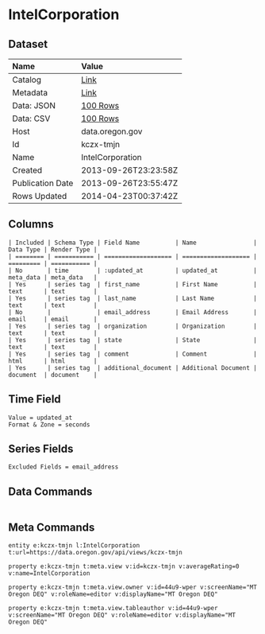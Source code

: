# IntelCorporation

## Dataset

| Name | Value |
| :--- | :---- |
| Catalog | [Link](https://catalog.data.gov/dataset/intelcorporation-d1a56) |
| Metadata | [Link](https://data.oregon.gov/api/views/kczx-tmjn) |
| Data: JSON | [100 Rows](https://data.oregon.gov/api/views/kczx-tmjn/rows.json?max_rows=100) |
| Data: CSV | [100 Rows](https://data.oregon.gov/api/views/kczx-tmjn/rows.csv?max_rows=100) |
| Host | data.oregon.gov |
| Id | kczx-tmjn |
| Name | IntelCorporation |
| Created | 2013-09-26T23:23:58Z |
| Publication Date | 2013-09-26T23:55:47Z |
| Rows Updated | 2014-04-23T00:37:42Z |

## Columns

```ls
| Included | Schema Type | Field Name          | Name                | Data Type | Render Type |
| ======== | =========== | =================== | =================== | ========= | =========== |
| No       | time        | :updated_at         | updated_at          | meta_data | meta_data   |
| Yes      | series tag  | first_name          | First Name          | text      | text        |
| Yes      | series tag  | last_name           | Last Name           | text      | text        |
| No       |             | email_address       | Email Address       | email     | email       |
| Yes      | series tag  | organization        | Organization        | text      | text        |
| Yes      | series tag  | state               | State               | text      | text        |
| Yes      | series tag  | comment             | Comment             | html      | html        |
| Yes      | series tag  | additional_document | Additional Document | document  | document    |
```

## Time Field

```ls
Value = updated_at
Format & Zone = seconds
```

## Series Fields

```ls
Excluded Fields = email_address
```

## Data Commands

```ls
```

## Meta Commands

```ls
entity e:kczx-tmjn l:IntelCorporation t:url=https://data.oregon.gov/api/views/kczx-tmjn

property e:kczx-tmjn t:meta.view v:id=kczx-tmjn v:averageRating=0 v:name=IntelCorporation

property e:kczx-tmjn t:meta.view.owner v:id=44u9-wper v:screenName="MT Oregon DEQ" v:roleName=editor v:displayName="MT Oregon DEQ"

property e:kczx-tmjn t:meta.view.tableauthor v:id=44u9-wper v:screenName="MT Oregon DEQ" v:roleName=editor v:displayName="MT Oregon DEQ"
```